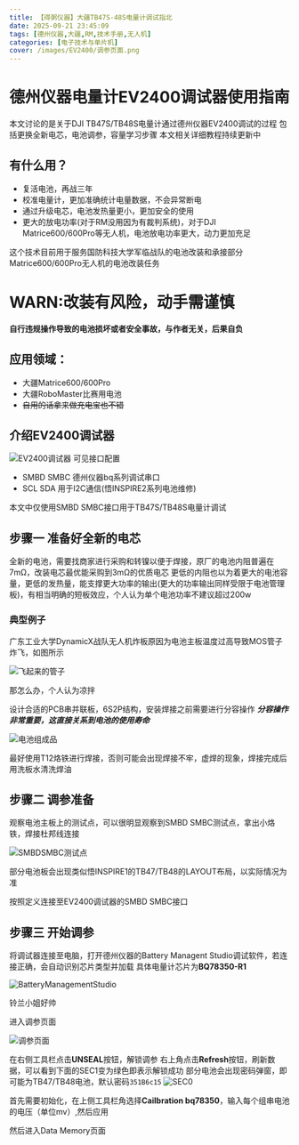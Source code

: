 ```yaml
---
title: 【得粥仪器】大疆TB47S-48S电量计调试指北
date: 2025-09-21 23:45:09
tags: [德州仪器,大疆,RM,技术手册,无人机]
categories: [电子技术与单片机]
cover: /images/EV2400/调参页面.png
---
```

# 德州仪器电量计EV2400调试器使用指南

本文讨论的是关于DJI TB47S/TB48S电量计通过德州仪器EV2400调试的过程
包括更换全新电芯，电池调参，容量学习步骤
本文相关详细教程持续更新中

## 有什么用？

* 复活电池，再战三年
* 校准电量计，更加准确统计电量数据，不会异常断电
* 通过升级电芯，电池发热量更小，更加安全的使用
* 更大的放电功率(对于RM没用因为有裁判系统)，对于DJI Matrice600/600Pro等无人机，电池放电功率更大，动力更加充足

这个技术目前用于服务国防科技大学军临战队的电池改装和承接部分Matrice600/600Pro无人机的电池改装任务

# WARN:**改装有风险，动手需谨慎**
**自行违规操作导致的电池损坏或者安全事故，与作者无关，后果自负**

## 应用领域：

* 大疆Matrice600/600Pro
* 大疆RoboMaster比赛用电池
* ~~自用的话拿来做充电宝也不错~~

## 介绍EV2400调试器

![EV2400调试器](/images/EV2400/EV2400.jpg)
可见接口配置

* SMBD SMBC 德州仪器bq系列调试串口
* SCL SDA 用于I2C通信(悟INSPIRE2系列电池维修)

本文中仅使用SMBD SMBC接口用于TB47S/TB48S电量计调试

## 步骤一 准备好全新的电芯

全新的电池，需要找商家进行采购和转镍以便于焊接，原厂的电池内阻普遍在7mΩ，改装电芯最优能采购到3mΩ的优质电芯
更低的内阻也以为着更大的电池容量，更低的发热量，能支撑更大功率的输出(更大的功率输出同样受限于电池管理板)，有相当明确的短板效应，个人认为单个电池功率不建议超过200w
### 典型例子

广东工业大学DynamicX战队无人机炸板原因为电池主板温度过高导致MOS管子炸飞，如图所示

![飞起来的管子](/images/EV2400/飞起来的管子.jpg)

那怎么办，个人认为凉拌


设计合适的PCB串并联板，6S2P结构，安装焊接之前需要进行分容操作  ***分容操作非常重要，这直接关系到电池的使用寿命***

![电池组成品](/images/EV2400/电池组成品.jpg)

最好使用T12烙铁进行焊接，否则可能会出现焊接不牢，虚焊的现象，焊接完成后用洗板水清洗焊油

## 步骤二 调参准备
观察电池主板上的测试点，可以很明显观察到SMBD SMBC测试点，拿出小烙铁，焊接杜邦线连接

![SMBDSMBC测试点](/images/EV2400/SMBDSMBC测试点.jpg)

部分电池板会出现类似悟INSPIRE1的TB47/TB48的LAYOUT布局，以实际情况为准

按照定义连接至EV2400调试器的SMBD SMBC接口

## 步骤三 开始调参
将调试器连接至电脑，打开德州仪器的Battery Managent Studio调试软件，若连接正确，会自动识别芯片类型并加载
具体电量计芯片为**BQ78350-R1**

![BatteryManagementStudio](/images/EV2400/BatteryManagementStudio.png)

铃兰小姐好帅

进入调参页面

![调参页面](/images/EV2400/调参页面.png)

在右侧工具栏点击**UNSEAL**按钮，解锁调参
右上角点击**Refresh**按钮，刷新数据，可以看到下面的SEC1变为绿色即表示解锁成功
部分电池会出现密码弹窗，即可能为TB47/TB48电池，默认密码```351B6c15```
![SEC0](/images/EV2400/SEC0.png)

首先需要初始化，在上侧工具栏角选择**Cailbration bq78350**，输入每个组串电池的电压（单位mv）,然后应用

然后进入Data Memory页面







